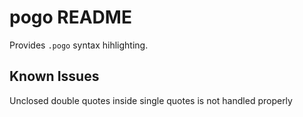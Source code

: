 # pogo README

Provides `.pogo` syntax hihlighting.

## Known Issues

Unclosed double quotes inside single quotes is not handled properly